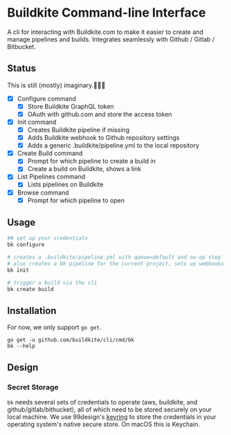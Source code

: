 # Buildkite Command-line Interface

A cli for interacting with Buildkite.com to make it easier to create and manage
pipelines and builds. Integrates seamlessly with Github / Gitlab / Bitbucket.

## Status

This is still (mostly) imaginary.🤔🦄🦑

 * [x] Configure command
   * [x] Store Buildkite GraphQL token
   * [x] OAuth with github.com and store the access token
 * [x] Init command
   * [x] Creates Buildkite pipeline if missing
   * [x] Adds Buildkite webhook to Github repository settings
   * [x] Adds a generic .buildkite/pipeline.yml to the local repository
 * [x] Create Build command
   * [x] Prompt for which pipeline to create a build in
   * [x] Create a build on Buildkite, shows a link
 * [x] List Pipelines command
   * [x] Lists pipelines on Buildkite
 * [x] Browse command
   * [x] Prompt for which pipeline to open
## Usage

```bash
## set up your credentials
bk configure

# creates a .buildkite/pipeline.yml with queue=default and no-op step
# also creates a bk pipeline for the current project, sets up webhooks in github/bitbucket
bk init

# trigger a build via the cli
bk create build
```

## Installation

For now, we only support `go get`.

```
go get -u github.com/buildkite/cli/cmd/bk
bk --help
```

## Design

### Secret Storage

`bk` needs several sets of credentials to operate (aws, buildkite, and github/gitlab/bithucket), all of which need to be stored securely on your local machine. We use 99design's [keyring](https://github.com/99designs/keyring) to store the credentials in your operating system's native secure store. On macOS this is Keychain.

